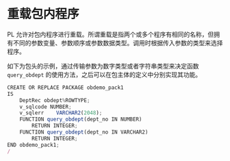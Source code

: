 重载包内程序 
===========================

PL 允许对包内程序进行重载。所谓重载是指两个或多个程序有相同的名称，但拥有不同的参数变量、参数顺序或参数数据类型。调用时根据传入参数的类型来选择程序。

如下为包头的示例，通过传输参数为数字类型或者字符串类型来决定函数 `query_obdept` 的使用方法，之后可以在包主体的定义中分别实现其功能。

```javascript
CREATE OR REPLACE PACKAGE obdemo_pack1
IS
    DeptRec obdept%ROWTYPE;
    v_sqlcode NUMBER;
    v_sqlerr    VARCHAR2(2048);
    FUNCTION query_obdept(dept_no IN NUMBER)
        RETURN INTEGER;
    FUNCTION query_obdept(dept_no IN VARCHAR2)
        RETURN INTEGER;
END obdemo_pack1;
/
```


